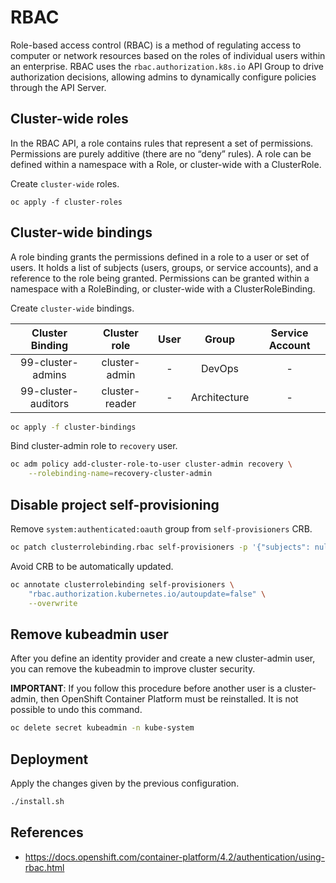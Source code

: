 # RBAC

Role-based access control (RBAC) is a method of regulating access to computer or network resources based on the roles of individual users within an enterprise. RBAC uses the `rbac.authorization.k8s.io` API Group to drive authorization decisions, allowing admins to dynamically configure policies through the API Server.

## Cluster-wide roles

In the RBAC API, a role contains rules that represent a set of permissions. Permissions are purely additive (there are no “deny” rules). A role can be defined within a namespace with a Role, or cluster-wide with a ClusterRole.

Create `cluster-wide` roles.

```
oc apply -f cluster-roles
```

## Cluster-wide bindings

A role binding grants the permissions defined in a role to a user or set of users. It holds a list of subjects (users, groups, or service accounts), and a reference to the role being granted. Permissions can be granted within a namespace with a RoleBinding, or cluster-wide with a ClusterRoleBinding.

Create `cluster-wide` bindings.

|   Cluster Binding   |  Cluster role  | User  |    Group     | Service Account |
| :-----------------: | :------------: | :---: | :----------: | :-------------: |
|  99-cluster-admins  | cluster-admin  |   -   |    DevOps    |        -        |
| 99-cluster-auditors | cluster-reader |   -   | Architecture |        -        |

```bash
oc apply -f cluster-bindings
```

Bind cluster-admin role to `recovery` user.

```bash
oc adm policy add-cluster-role-to-user cluster-admin recovery \
    --rolebinding-name=recovery-cluster-admin
```

## Disable project self-provisioning

Remove `system:authenticated:oauth` group from `self-provisioners` CRB.

```bash
oc patch clusterrolebinding.rbac self-provisioners -p '{"subjects": null}'
```

Avoid CRB to be automatically updated.

```bash
oc annotate clusterrolebinding self-provisioners \
    "rbac.authorization.kubernetes.io/autoupdate=false" \
    --overwrite
```

## Remove kubeadmin user

After you define an identity provider and create a new cluster-admin user, you can remove the kubeadmin to improve cluster security.

**IMPORTANT**: If you follow this procedure before another user is a cluster-admin, then OpenShift Container Platform must be reinstalled. It is not possible to undo this command.

```bash
oc delete secret kubeadmin -n kube-system
```

## Deployment

Apply the changes given by the previous configuration.

```bash
./install.sh
```

## References

- https://docs.openshift.com/container-platform/4.2/authentication/using-rbac.html
